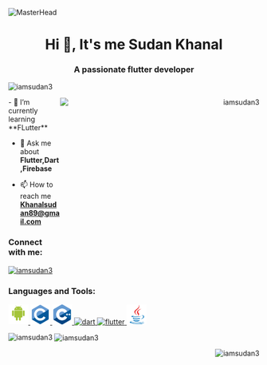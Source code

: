 ![MasterHead](https://1.bp.blogspot.com/-7A4WynwLsMw/XbBpCXG8fHI/AAAAAAAAMt4/uOa1bpLskYgrwGbllhSu2SDj_Mig8SXJQCLcBGAsYHQ/s1600/2000_600px.gif)
<h1 align="center">Hi 👋, It's me Sudan Khanal</h1>
<h3 align="center">A passionate flutter developer</h3>

<p align="left"> <img src="https://komarev.com/ghpvc/?username=iamsudan3&label=Profile%20views&color=0e75b6&style=flat" alt="iamsudan3" /> </p>
<p align= "right"> <img src = "https://camo.githubusercontent.com/7de37139d0b4c1ce40865e799b446c0e963a3dd8fb68d239707237c40604fa3d/68747470733a2f2f63646e2e6472696262626c652e636f6d2f75736572732f3733303730332f73637265656e73686f74732f363538313234332f6176656e746f2e676966" align = "right" height =300 width =400 alt = "iamsudan3" /> </p>
- 🌱 I’m currently learning **FLutter**

- 💬 Ask me about **Flutter,Dart,Firebase**

- 📫 How to reach me **Khanalsudan89@gmail.com**


<h3 align="left">Connect with me:</h3>
<p align="left">
<a href="https://linkedin.com/in/iamsudan3" target="blank"><img align="center" src="https://raw.githubusercontent.com/rahuldkjain/github-profile-readme-generator/master/src/images/icons/Social/linked-in-alt.svg" alt="iamsudan3" height="30" width="40" /></a>
</p>

<h3 align="left">Languages and Tools:</h3>
<p align="left"> <a href="https://developer.android.com" target="_blank" rel="noreferrer"> <img src="https://raw.githubusercontent.com/devicons/devicon/master/icons/android/android-original-wordmark.svg" alt="android" width="40" height="40"/> </a> <a href="https://www.cprogramming.com/" target="_blank" rel="noreferrer"> <img src="https://raw.githubusercontent.com/devicons/devicon/master/icons/c/c-original.svg" alt="c" width="40" height="40"/> </a> <a href="https://www.w3schools.com/cpp/" target="_blank" rel="noreferrer"> <img src="https://raw.githubusercontent.com/devicons/devicon/master/icons/cplusplus/cplusplus-original.svg" alt="cplusplus" width="40" height="40"/> </a> <a href="https://dart.dev" target="_blank" rel="noreferrer"> <img src="https://www.vectorlogo.zone/logos/dartlang/dartlang-icon.svg" alt="dart" width="40" height="40"/> </a> <a href="https://flutter.dev" target="_blank" rel="noreferrer"> <img src="https://www.vectorlogo.zone/logos/flutterio/flutterio-icon.svg" alt="flutter" width="40" height="40"/> </a> <a href="https://www.java.com" target="_blank" rel="noreferrer"> <img src="https://raw.githubusercontent.com/devicons/devicon/master/icons/java/java-original.svg" alt="java" width="40" height="40"/> </a> </p>

<p><img align="left" src="https://github-readme-stats.vercel.app/api/top-langs?username=iamsudan3&show_icons=true&locale=en&layout=compact" alt="iamsudan3" /></p>

<p>&nbsp;<img align="center" src="https://github-readme-stats.vercel.app/api?username=iamsudan3&show_icons=true&locale=en" alt="iamsudan3" /></p>

<p><img align="right" src="https://github-readme-streak-stats.herokuapp.com/?user=iamsudan3&" alt="iamsudan3" /></p>
